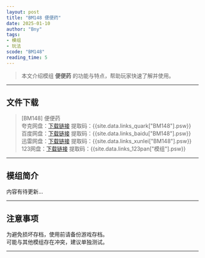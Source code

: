 ```yaml
---
layout: post
title: "BM148 便便药"
date: 2025-01-10
author: "Bny"
tags: 
- 模组
- 玩法
scode: "BM148"
reading_time: 5
---
```


> 本文介绍模组 **便便药** 的功能与特点，帮助玩家快速了解并使用。

---

## 文件下载

> [BM148] 便便药  
夸克网盘：[下载链接]({{site.data.links_quark["BM148"].url}}) 提取码：{{site.data.links_quark["BM148"].psw}}  
百度网盘：[下载链接]({{site.data.links_baidu["BM148"].url}}) 提取码：{{site.data.links_baidu["BM148"].psw}}  
迅雷网盘：[下载链接]({{site.data.links_xunlei["BM148"].url}}) 提取码：{{site.data.links_xunlei["BM148"].psw}}  
123网盘：[下载链接]({{site.data.links_123pan["模组"].url}}) 提取码：{{site.data.links_123pan["模组"].psw}}  

---

## 模组简介

>  
内容有待更新...  

---

## 注意事项

>  
为避免损坏存档，使用前请备份游戏存档。  
可能与其他模组存在冲突，建议单独测试。  

---

